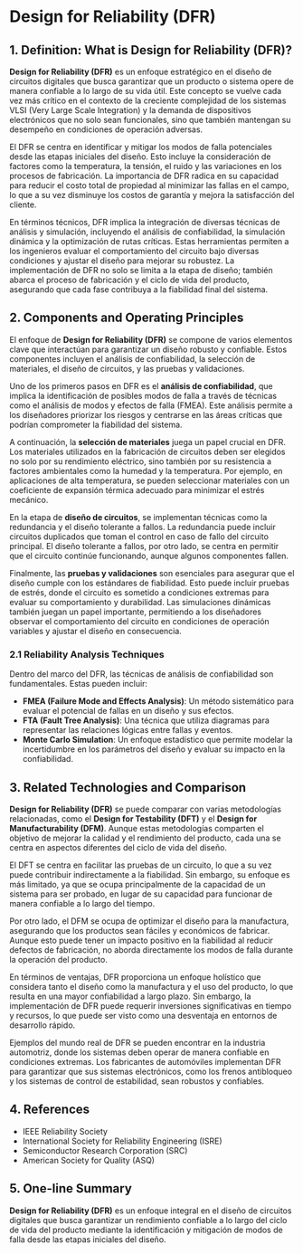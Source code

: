# Design for Reliability (DFR)

## 1. Definition: What is **Design for Reliability (DFR)**?
**Design for Reliability (DFR)** es un enfoque estratégico en el diseño de circuitos digitales que busca garantizar que un producto o sistema opere de manera confiable a lo largo de su vida útil. Este concepto se vuelve cada vez más crítico en el contexto de la creciente complejidad de los sistemas VLSI (Very Large Scale Integration) y la demanda de dispositivos electrónicos que no solo sean funcionales, sino que también mantengan su desempeño en condiciones de operación adversas. 

El DFR se centra en identificar y mitigar los modos de falla potenciales desde las etapas iniciales del diseño. Esto incluye la consideración de factores como la temperatura, la tensión, el ruido y las variaciones en los procesos de fabricación. La importancia de DFR radica en su capacidad para reducir el costo total de propiedad al minimizar las fallas en el campo, lo que a su vez disminuye los costos de garantía y mejora la satisfacción del cliente.

En términos técnicos, DFR implica la integración de diversas técnicas de análisis y simulación, incluyendo el análisis de confiabilidad, la simulación dinámica y la optimización de rutas críticas. Estas herramientas permiten a los ingenieros evaluar el comportamiento del circuito bajo diversas condiciones y ajustar el diseño para mejorar su robustez. La implementación de DFR no solo se limita a la etapa de diseño; también abarca el proceso de fabricación y el ciclo de vida del producto, asegurando que cada fase contribuya a la fiabilidad final del sistema.

## 2. Components and Operating Principles
El enfoque de **Design for Reliability (DFR)** se compone de varios elementos clave que interactúan para garantizar un diseño robusto y confiable. Estos componentes incluyen el análisis de confiabilidad, la selección de materiales, el diseño de circuitos, y las pruebas y validaciones.

Uno de los primeros pasos en DFR es el **análisis de confiabilidad**, que implica la identificación de posibles modos de falla a través de técnicas como el análisis de modos y efectos de falla (FMEA). Este análisis permite a los diseñadores priorizar los riesgos y centrarse en las áreas críticas que podrían comprometer la fiabilidad del sistema.

A continuación, la **selección de materiales** juega un papel crucial en DFR. Los materiales utilizados en la fabricación de circuitos deben ser elegidos no solo por su rendimiento eléctrico, sino también por su resistencia a factores ambientales como la humedad y la temperatura. Por ejemplo, en aplicaciones de alta temperatura, se pueden seleccionar materiales con un coeficiente de expansión térmica adecuado para minimizar el estrés mecánico.

En la etapa de **diseño de circuitos**, se implementan técnicas como la redundancia y el diseño tolerante a fallos. La redundancia puede incluir circuitos duplicados que toman el control en caso de fallo del circuito principal. El diseño tolerante a fallos, por otro lado, se centra en permitir que el circuito continúe funcionando, aunque algunos componentes fallen.

Finalmente, las **pruebas y validaciones** son esenciales para asegurar que el diseño cumple con los estándares de fiabilidad. Esto puede incluir pruebas de estrés, donde el circuito es sometido a condiciones extremas para evaluar su comportamiento y durabilidad. Las simulaciones dinámicas también juegan un papel importante, permitiendo a los diseñadores observar el comportamiento del circuito en condiciones de operación variables y ajustar el diseño en consecuencia.

### 2.1 Reliability Analysis Techniques
Dentro del marco del DFR, las técnicas de análisis de confiabilidad son fundamentales. Estas pueden incluir:

- **FMEA (Failure Mode and Effects Analysis)**: Un método sistemático para evaluar el potencial de fallas en un diseño y sus efectos.
- **FTA (Fault Tree Analysis)**: Una técnica que utiliza diagramas para representar las relaciones lógicas entre fallas y eventos.
- **Monte Carlo Simulation**: Un enfoque estadístico que permite modelar la incertidumbre en los parámetros del diseño y evaluar su impacto en la confiabilidad.

## 3. Related Technologies and Comparison
**Design for Reliability (DFR)** se puede comparar con varias metodologías relacionadas, como el **Design for Testability (DFT)** y el **Design for Manufacturability (DFM)**. Aunque estas metodologías comparten el objetivo de mejorar la calidad y el rendimiento del producto, cada una se centra en aspectos diferentes del ciclo de vida del diseño.

El DFT se centra en facilitar las pruebas de un circuito, lo que a su vez puede contribuir indirectamente a la fiabilidad. Sin embargo, su enfoque es más limitado, ya que se ocupa principalmente de la capacidad de un sistema para ser probado, en lugar de su capacidad para funcionar de manera confiable a lo largo del tiempo.

Por otro lado, el DFM se ocupa de optimizar el diseño para la manufactura, asegurando que los productos sean fáciles y económicos de fabricar. Aunque esto puede tener un impacto positivo en la fiabilidad al reducir defectos de fabricación, no aborda directamente los modos de falla durante la operación del producto.

En términos de ventajas, DFR proporciona un enfoque holístico que considera tanto el diseño como la manufactura y el uso del producto, lo que resulta en una mayor confiabilidad a largo plazo. Sin embargo, la implementación de DFR puede requerir inversiones significativas en tiempo y recursos, lo que puede ser visto como una desventaja en entornos de desarrollo rápido.

Ejemplos del mundo real de DFR se pueden encontrar en la industria automotriz, donde los sistemas deben operar de manera confiable en condiciones extremas. Los fabricantes de automóviles implementan DFR para garantizar que sus sistemas electrónicos, como los frenos antibloqueo y los sistemas de control de estabilidad, sean robustos y confiables.

## 4. References
- IEEE Reliability Society
- International Society for Reliability Engineering (ISRE)
- Semiconductor Research Corporation (SRC)
- American Society for Quality (ASQ)

## 5. One-line Summary
**Design for Reliability (DFR)** es un enfoque integral en el diseño de circuitos digitales que busca garantizar un rendimiento confiable a lo largo del ciclo de vida del producto mediante la identificación y mitigación de modos de falla desde las etapas iniciales del diseño.